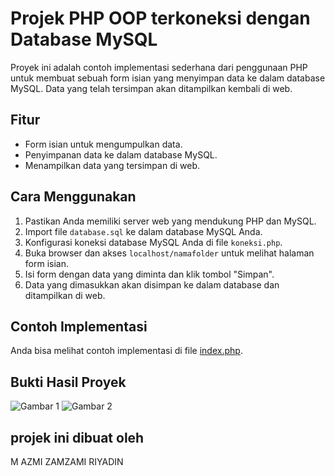 # Projek PHP OOP terkoneksi dengan Database MySQL 

Proyek ini adalah contoh implementasi sederhana dari penggunaan PHP untuk membuat sebuah form isian yang menyimpan data ke dalam database MySQL. Data yang telah tersimpan akan ditampilkan kembali di web.

## Fitur

- Form isian untuk mengumpulkan data.
- Penyimpanan data ke dalam database MySQL.
- Menampilkan data yang tersimpan di web.

## Cara Menggunakan

1. Pastikan Anda memiliki server web yang mendukung PHP dan MySQL.
2. Import file `database.sql` ke dalam database MySQL Anda.
3. Konfigurasi koneksi database MySQL Anda di file `koneksi.php`.
4. Buka browser dan akses `localhost/namafolder` untuk melihat halaman form isian.
5. Isi form dengan data yang diminta dan klik tombol "Simpan".
6. Data yang dimasukkan akan disimpan ke dalam database dan ditampilkan di web.

## Contoh Implementasi

Anda bisa melihat contoh implementasi di file [index.php](index.php).

## Bukti Hasil Proyek

![Gambar 1](gambar/data1.jpg)
![Gambar 2](gambar/data2.jpg)

## projek ini dibuat oleh

M AZMI ZAMZAMI RIYADIN
